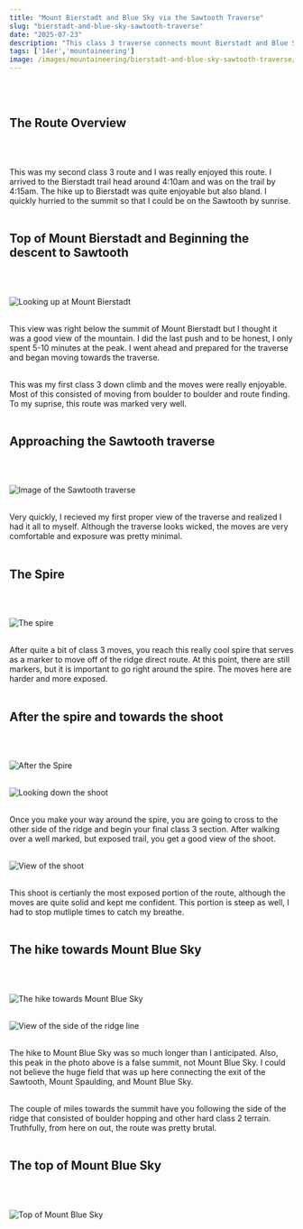 ```yaml
---
title: "Mount Bierstadt and Blue Sky via the Sawtooth Traverse"
slug: "bierstadt-and-blue-sky-sawtooth-traverse"
date: "2025-07-23"
description: "This class 3 traverse connects mount Bierstadt and Blue Sky"
tags: ['14er','mountaineering']
image: /images/mountaineering/bierstadt-and-blue-sky-sawtooth-traverse/sawtooth-traverse-cover-photo.jpg
---
```


<br></br>
## **The Route Overview**
<br></br>

This was my second class 3 route and I was really enjoyed this route. I arrived to the Bierstadt trail head around 4:10am and was on the trail by 4:15am. The hike up to Bierstadt was quite enjoyable but also bland. I quickly hurried to the summit so that I could be on the Sawtooth by sunrise. 
<br></br>

## **Top of Mount Bierstadt and Beginning the descent to Sawtooth**
<br></br>

![Looking up at Mount Bierstadt]( /images/mountaineering/bierstadt-and-blue-sky-sawtooth-traverse/last-push-up-bierstadt.jpg )
<br></br>

This view was right below the summit of Mount Bierstadt but I thought it was a good view of the mountain. I did the last push and to be honest, I only spent 5-10 minutes at the peak. I went ahead and prepared for the traverse and began moving towards the traverse.
<br></br>

This was my first class 3 down climb and the moves were really enjoyable. Most of this consisted of moving from boulder to boulder and route finding. To my suprise, this route was marked very well. 
<br></br>

## **Approaching the Sawtooth traverse**
<br></br>

![Image of the Sawtooth traverse]( /images/mountaineering/bierstadt-and-blue-sky-sawtooth-traverse/looking-across-the-traverse.jpg )
<br></br>

Very quickly, I recieved my first proper view of the traverse and realized I had it all to myself. Although the traverse looks wicked, the moves are very comfortable and exposure was pretty minimal.
<br></br>

## **The Spire**
<br></br>

![The spire]( /images/mountaineering/bierstadt-and-blue-sky-sawtooth-traverse/spire-on-the-traverse.jpg )
<br></br>

After quite a bit of class 3 moves, you reach this really cool spire that serves as a marker to move off of the ridge direct route. At this point, there are still markers, but it is important to go right around the spire. The moves here are harder and more exposed.
<br></br>

## **After the spire and towards the shoot**
<br></br>

![After the Spire]( /images/mountaineering/bierstadt-and-blue-sky-sawtooth-traverse/after-the-spire.jpg )
<br></br>

![Looking down the shoot]( /images/mountaineering/bierstadt-and-blue-sky-sawtooth-traverse/looking-back-at-the-traverse.jpg )
<br></br>

Once you make your way around the spire, you are going to cross to the other side of the ridge and begin your final class 3 section. After walking over a well marked, but exposed trail, you get a good view of the shoot.
<br></br>

![View of the shoot]( /images/mountaineering/bierstadt-and-blue-sky-sawtooth-traverse/looking-up-the-last-shoot.jpg )
<br></br>

This shoot is certianly the most exposed portion of the route, although the moves are quite solid and kept me confident. This portion is steep as well, I had to stop mutliple times to catch my breathe. 
<br></br>

## **The hike towards Mount Blue Sky**
<br></br>

![The hike towards Mount Blue Sky]( /images/mountaineering/bierstadt-and-blue-sky-sawtooth-traverse/heading-towards-blue-sky.jpg )
<br></br>

![View of the side of the ridge line]( /images/mountaineering/bierstadt-and-blue-sky-sawtooth-traverse/ridge-route-towards-blue-sky.jpg )
<br></br>

The hike to Mount Blue Sky was so much longer than I anticipated. Also, this peak in the photo above is a false summit, not Mount Blue Sky. I could not believe the huge field that was up here connecting the exit of the Sawtooth, Mount Spaulding, and Mount Blue Sky. 
<br></br>

The couple of miles towards the summit have you following the side of the ridge that consisted of boulder hopping and other hard class 2 terrain. Truthfully, from here on out, the route was pretty brutal. 
<br></br>

## **The top of Mount Blue Sky**
<br></br>

![Top of Mount Blue Sky]( /images/mountaineering/bierstadt-and-blue-sky-sawtooth-traverse/on-top-of-blue-sky.jpg )